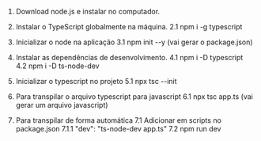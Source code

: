 1. Download node.js e instalar no computador.

2. Instalar o TypeScript globalmente na máquina.
   2.1 npm i -g typescript

3. Inicializar o node na aplicação
   3.1 npm init --y (vai gerar o package.json)

4. Instalar as dependências de desenvolvimento.
   4.1 npm i -D typescript
   4.2 npm i -D ts-node-dev

5. Inicializar o typescript no projeto
   5.1 npx tsc --init

6. Para transpilar o arquivo typescript para javascript
   6.1 npx tsc app.ts (vai gerar um arquivo javascript)

7. Para transpilar de forma automática
   7.1 Adicionar em scripts no package.json
   7.1.1 "dev": "ts-node-dev app.ts"
   7.2 npm run dev
